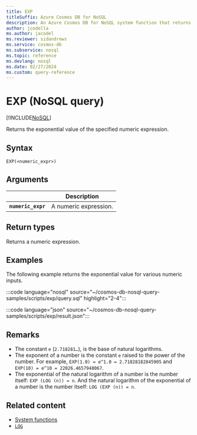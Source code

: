 ```yaml
---
title: EXP
titleSuffix: Azure Cosmos DB for NoSQL
description: An Azure Cosmos DB for NoSQL system function that returns the exponential value of the specified number.
author: jcodella
ms.author: jacodel
ms.reviewer: sidandrews
ms.service: cosmos-db
ms.subservice: nosql
ms.topic: reference
ms.devlang: nosql
ms.date: 02/27/2024
ms.custom: query-reference
---
```


# EXP (NoSQL query)

[!INCLUDE[NoSQL](../../includes/appliesto-nosql.md)]

Returns the exponential value of the specified numeric expression.  

## Syntax

```nosql
EXP(<numeric_expr>)  
```

## Arguments

| | Description |
| --- | --- |
| **`numeric_expr`** | A numeric expression. |

## Return types

Returns a numeric expression.

## Examples

The following example returns the exponential value for various numeric inputs.

:::code language="nosql" source="~/cosmos-db-nosql-query-samples/scripts/exp/query.sql" highlight="2-4":::  

:::code language="json" source="~/cosmos-db-nosql-query-samples/scripts/exp/result.json":::

## Remarks

- The constant `e` (`2.718281…`), is the base of natural logarithms.  
- The exponent of a number is the constant `e` raised to the power of the number. For example, `EXP(1.0) = e^1.0 = 2.71828182845905` and `EXP(10) = e^10 = 22026.4657948067`.  
- The exponential of the natural logarithm of a number is the number itself: `EXP (LOG (n)) = n`. And the natural logarithm of the exponential of a number is the number itself: `LOG (EXP (n)) = n`.  

## Related content

- [System functions](system-functions.yml)
- [`LOG`](log.md)
